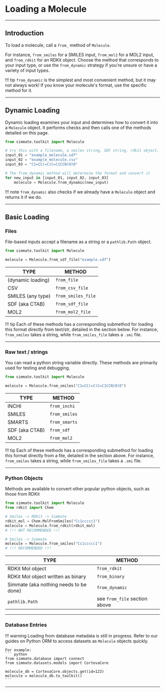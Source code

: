 # Loading a Molecule

--------------------------------------------------------------------------------

## Introduction

To load a molecule, call a `from_` method of `Molecule`. 

For instance, `from_smiles` for a SMILES input, `from_mol2` for a MOL2 input, and `from_rdkit` for an RDKit object. Choose the method that corresponds to your input type, or use the `from_dynamic` strategy if you're unsure or have a variety of input types.

!!! tip
    `from_dynamic` is the simplest and most convenient method, but it may not always work! If you know your molecule's format, use the specific method for it.

--------------------------------------------------------------------------------

## Dynamic Loading

Dynamic loading examines your input and determines how to convert it into a `Molecule` object. It performs checks and then calls one of the methods detailed on this page.

``` python
from simmate.toolkit import Molecule

# try this with a filename, a smiles string, SDF string, rdkit object, ...
input_01 = "example_molecule.sdf"
input_02 = "example_molecule.csv" 
input_03 = "C1=CC(=C(C=C1CCN)O)O"

# The from_dynamic method will determine the format and convert it
for new_input in [input_01, input_02, input_03]
    molecule = Molecule.from_dynamic(new_input)
```

!!! note
    `from_dynamic` also checks if we already have a `Molecule` object and returns it if we do.

--------------------------------------------------------------------------------

## Basic Loading

### Files

File-based inputs accept a filename as a string or a `pathlib.Path` object.

``` python
from simmate.toolkit import Molecule

molecule = Molecule.from_sdf_file("example.sdf")
```

| TYPE              | METHOD             |
| ----------------- | ------------------ |
| (dynamic loading) | `from_file`        |
| CSV               | `from_csv_file`    |
| SMILES (any type) | `from_smiles_file` |
| SDF (aka CTAB)    | `from_sdf_file`    |
| MOL2              | `from_mol2_file`   |

!!! tip
    Each of these methods has a corresponding submethod for loading this format directly from text/str, detailed in the section below. For instance, `from_smiles` takes a string, while `from_smiles_file` takes a `.smi` file.

--------------------------------------------------------------------------------

### Raw text / strings

You can read a python string variable directly. These methods are primarily used for testing and debugging.

``` python
from simmate.toolkit import Molecule

molecule = Molecule.from_smiles("C1=CC(=C(C=C1CCN)O)O")
```

| TYPE           | METHOD        |
| -------------- | ------------- |
| INCHI          | `from_inchi`  |
| SMILES         | `from_smiles` |
| SMARTS         | `from_smarts` |
| SDF (aka CTAB) | `from_sdf`    |
| MOL2           | `from_mol2`   |

!!! tip
    Each of these methods has a corresponding submethod for loading this format directly from a file, detailed in the section above. For instance, `from_smiles` takes a string, while `from_smiles_file` takes a `.smi` file.

--------------------------------------------------------------------------------

### Python Objects

Methods are available to convert other popular python objects, such as those from RDKit

``` python
from simmate.toolkit import Molecule
from rdkit import Chem

# Smiles -> RDKit -> Simmate
rdkit_mol = Chem.MolFromSmiles("Cc1ccccc1")
molecule = Molecule.from_rdkit(rdkit_mol)
# !!! NOT RECOMMENDED !!!

# Smiles -> Simmate 
molecule = Molecule.from_smiles("Cc1ccccc1")
# !!! RECOMMENDED !!!
```

| TYPE                                   | METHOD                        |
| -------------------------------------- | ----------------------------- |
| RDKit Mol object                       | `from_rdkit`                  |
| RDKit Mol object written as binary     | `from_binary`                 |
| Simmate (aka nothing needs to be done) | `from_dynamic`                |
| `pathlib.Path`                         | see `from_file` section above |

--------------------------------------------------------------------------------

### Database Entries

!!! warning
    Loading from database metadata is still in progress. Refer to our guides on Python ORM 
    to access datasets as `Molecule` objects quickly.

    For example:
    ``` python
    from simmate.database import connect
    from simmate.datasets.models import CortevaCore

    molecule_db = CortevaCore.objects.get(id=123)
    molecule = molecule_db.to_toolkit()
    ```

--------------------------------------------------------------------------------